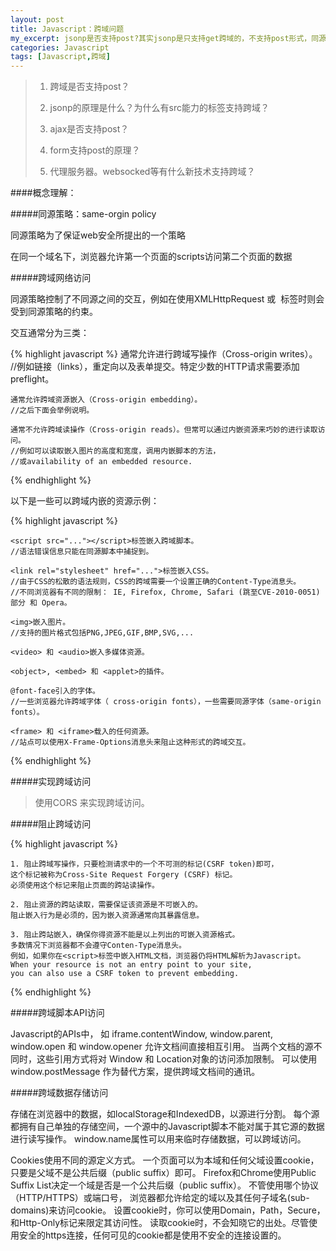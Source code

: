 ```yaml
---
layout: post
title: Javascript：跨域问题
my_excerpt: jsonp是否支持post?其实jsonp是只支持get跨域的，不支持post形式，同源策略的基本原理是允许跨域写但是不支持跨域读，其实post是一种跨域写的形式
categories: Javascript
tags: [Javascript,跨域]
---
```



>1. 跨域是否支持post？
>
>2. jsonp的原理是什么？为什么有src能力的标签支持跨域？
>
>3. ajax是否支持post？
>
>4. form支持post的原理？
>
>5. 代理服务器。websocked等有什么新技术支持跨域？


####概念理解：

#####同源策略：same-orgin policy

同源策略为了保证web安全所提出的一个策略

在同一个域名下，浏览器允许第一个页面的scripts访问第二个页面的数据


#####跨域网络访问

同源策略控制了不同源之间的交互，例如在使用XMLHttpRequest 或 <img> 标签时则会受到同源策略的约束。

交互通常分为三类：

{% highlight javascript %}
    通常允许进行跨域写操作（Cross-origin writes）。
    //例如链接（links），重定向以及表单提交。特定少数的HTTP请求需要添加 preflight。

    通常允许跨域资源嵌入（Cross-origin embedding）。
    //之后下面会举例说明。

    通常不允许跨域读操作（Cross-origin reads）。但常可以通过内嵌资源来巧妙的进行读取访问。
    //例如可以读取嵌入图片的高度和宽度，调用内嵌脚本的方法，
    //或availability of an embedded resource.

{% endhighlight %}

以下是一些可以跨域内嵌的资源示例：

{% highlight javascript %}

    <script src="..."></script>标签嵌入跨域脚本。
    //语法错误信息只能在同源脚本中捕捉到。

    <link rel="stylesheet" href="...">标签嵌入CSS。
    //由于CSS的松散的语法规则，CSS的跨域需要一个设置正确的Content-Type消息头。
    //不同浏览器有不同的限制： IE, Firefox, Chrome, Safari (跳至CVE-2010-0051)部分 和 Opera。

    <img>嵌入图片。
    //支持的图片格式包括PNG,JPEG,GIF,BMP,SVG,...

    <video> 和 <audio>嵌入多媒体资源。

    <object>, <embed> 和 <applet>的插件。

    @font-face引入的字体。
    //一些浏览器允许跨域字体（ cross-origin fonts），一些需要同源字体（same-origin fonts）。

    <frame> 和 <iframe>载入的任何资源。
    //站点可以使用X-Frame-Options消息头来阻止这种形式的跨域交互。

{% endhighlight %}

#####实现跨域访问

>使用CORS 来实现跨域访问。

#####阻止跨域访问

{% highlight javascript %}

    1. 阻止跨域写操作，只要检测请求中的一个不可测的标记(CSRF token)即可，
    这个标记被称为Cross-Site Request Forgery (CSRF) 标记。
    必须使用这个标记来阻止页面的跨站读操作。

    2. 阻止资源的跨站读取，需要保证该资源是不可嵌入的。
    阻止嵌入行为是必须的，因为嵌入资源通常向其暴露信息。

    3. 阻止跨站嵌入，确保你得资源不能是以上列出的可嵌入资源格式。
    多数情况下浏览器都不会遵守Conten-Type消息头。
    例如，如果你在<script>标签中嵌入HTML文档，浏览器仍将HTML解析为Javascript。
    When your resource is not an entry point to your site, 
    you can also use a CSRF token to prevent embedding.

{% endhighlight %}

#####跨域脚本API访问

Javascript的APIs中，
如 iframe.contentWindow, window.parent, window.open 和 window.opener 允许文档间直接相互引用。
当两个文档的源不同时，这些引用方式将对 Window 和 Location对象的访问添加限制。
可以使用window.postMessage 作为替代方案，提供跨域文档间的通讯。


#####跨域数据存储访问

存储在浏览器中的数据，如localStorage和IndexedDB，以源进行分割。
每个源都拥有自己单独的存储空间，一个源中的Javascript脚本不能对属于其它源的数据进行读写操作。
window.name属性可以用来临时存储数据，可以跨域访问。


Cookies使用不同的源定义方式。
一个页面可以为本域和任何父域设置cookie，只要是父域不是公共后缀（public suffix）即可。
Firefox和Chrome使用Public Suffix List决定一个域是否是一个公共后缀（public suffix）。
不管使用哪个协议（HTTP/HTTPS）或端口号，
浏览器都允许给定的域以及其任何子域名(sub-domains)来访问cookie。
设置cookie时，你可以使用Domain，Path，Secure，和Http-Only标记来限定其访问性。
读取cookie时，不会知晓它的出处。尽管使用安全的https连接，任何可见的cookie都是使用不安全的连接设置的。

